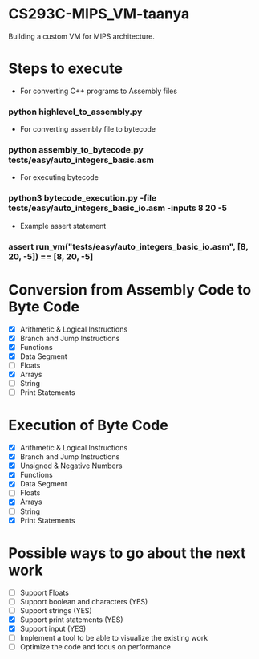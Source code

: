 # CS293C-MIPS_VM-taanya

Building a custom VM for MIPS architecture.

# Steps to execute
- For converting C++ programs to Assembly files
### python highlevel_to_assembly.py
- For converting assembly file to bytecode
### python assembly_to_bytecode.py tests/easy/auto_integers_basic.asm
- For executing bytecode
### python3 bytecode_execution.py -file tests/easy/auto_integers_basic_io.asm -inputs 8 20 -5
- Example assert statement
### assert run_vm("tests/easy/auto_integers_basic_io.asm", [8, 20, -5]) == [8, 20, -5]

# Conversion from Assembly Code to Byte Code
- [x] Arithmetic & Logical Instructions
- [x] Branch and Jump Instructions
- [x] Functions
- [x] Data Segment
- [ ] Floats
- [x] Arrays
- [ ] String
- [ ] Print Statements

# Execution of Byte Code
- [x] Arithmetic & Logical Instructions
- [x] Branch and Jump Instructions
- [x] Unsigned & Negative Numbers
- [x] Functions
- [x] Data Segment
- [ ] Floats
- [x] Arrays
- [ ] String
- [x] Print Statements

# Possible ways to go about the next work

- [ ] Support Floats
- [ ] Support boolean and characters (YES)
- [ ] Support strings (YES)
- [x] Support print statements (YES)
- [x] Support input (YES)
- [ ] Implement a tool to be able to visualize the existing work
- [ ] Optimize the code and focus on performance
